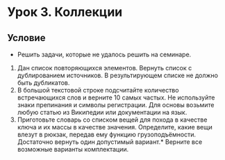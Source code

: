 # Урок 3. Коллекции
## Условие
* Решить задачи, которые не удалось решить на семинаре.
1. Дан список повторяющихся элементов. Вернуть список с дублированием источников. В результирующем списке не должно быть дубликатов.
2. В большой текстовой строке подсчитайте количество встречающихся слов и верните 10 самых частых. Не используйте знаки препинания и символы регистрации. Для основы возьмите любую статью из Википедии или документации на язык.
3. Приготовьте словарь со списком вещей для похода в качестве ключа и их массы в качестве значения. Определите, какие вещи влезут в рюкзак, передав ему функцию грузоподъёмности. Достаточно вернуть один допустимый вариант.* Верните все возможные варианты комплектации.